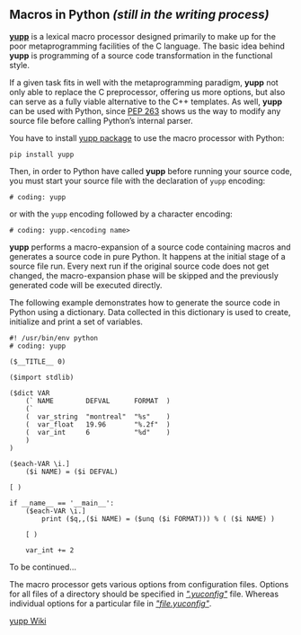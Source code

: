 ## Macros in Python _(still in the writing process)_

[**yupp**][yupp] is a lexical macro processor designed primarily to make up
for the poor metaprogramming facilities of the C language. The basic idea
behind **yupp** is programming of a source code transformation in the
functional style.

If a given task fits in well with the metaprogramming paradigm, **yupp** not
only able to replace the C preprocessor, offering us more options, but also
can serve as a fully viable alternative to the C++ templates. As well,
**yupp** can be used with Python, since [PEP 263][pep-0263] shows us the way
to modify any source file before calling Python’s internal parser.

You have to install [yupp package][package] to use the macro processor with
Python:

    pip install yupp

Then, in order to Python have called **yupp** before running your source code,
you must start your source file with the declaration of `yupp` encoding:

    # coding: yupp

or with the `yupp` encoding followed by a character encoding:

    # coding: yupp.<encoding name>

**yupp** performs a macro-expansion of a source code containing macros and
generates a source code in pure Python. It happens at the initial stage of
a source file run. Every next run if the original source code does not get
changed, the macro-expansion phase will be skipped and the previously
generated code will be executed directly.

The following example demonstrates how to generate the source code in Python
using a dictionary. Data collected in this dictionary is used to create,
initialize and print a set of variables.

    #! /usr/bin/env python
    # coding: yupp

    ($__TITLE__ 0)

    ($import stdlib)

    ($dict VAR
        (` NAME        DEFVAL      FORMAT  )
        (`
        (  var_string  "montreal"  "%s"    )
        (  var_float   19.96       "%.2f"  )
        (  var_int     6           "%d"    )
        )
    )

    ($each-VAR \i.]
        ($i NAME) = ($i DEFVAL)

    [ )

    if __name__ == '__main__':
        ($each-VAR \i.]
            print ($q,,($i NAME) = ($unq ($i FORMAT))) % ( ($i NAME) )

        [ )

        var_int += 2

To be continued...

The macro processor gets various options from configuration files.
Options for all files of a directory should be specified in
[_".yuconfig"_](../eg/.yuconfig) file. Whereas individual options
for a particular file in [_"file.yuconfig"_](../eg/dict.yuconfig).

[yupp Wiki][wiki]

[pep-0263]: https://www.python.org/dev/peps/pep-0263/
[package]:  https://pypi.python.org/pypi/yupp/
[yupp]:     https://github.com/in4lio/yupp/
[wiki]:     https://github.com/in4lio/yupp/wiki/
